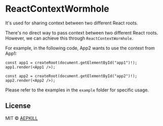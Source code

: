 # ReactContextWormhole

It's used for sharing context between two different React roots.

There's no direct way to pass context between two different React roots. However, we can achieve this through `ReactContextWormhole`.

For example, in the following code, App2 wants to use the context from App1:

```tsx
const app1 = createRoot(document.getElementById("app1")!);
app1.render(<App1 />);
```

```tsx
const app2 = createRoot(document.getElementById("app2")!);
app2.render(<App2 />);
```

Please refer to the examples in the `example` folder for specific usage.

## License

MIT © [AEPKILL](mailto:a@aepkill.com)
